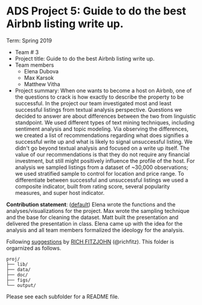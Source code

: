# ADS Project 5: Guide to do the best Airbnb listing write up.

Term: Spring 2019

+ Team # 3
+ Project title: Guide to do the best Airbnb listing write up.
+ Team members
	+ Elena Dubova
	+ Max Karsok
	+ Matthew Vitha
+ Project summary: When one wants to become a host on Airbnb, one of the questions to crack is how exactly to describe the property to be successful. In the project our team investigated most and least successful listings from textual analysis perspective. Questions we decided to answer are about differences between the two from linguistic standpoint. We used different types of text mining techniques, including sentiment analysis and topic modeling. Via observing the differences, we created a list of recommendations regarding what does signifies a successful write up and what is likely to signal unsuccessful listing. We didn't go beyond textual analysis and focused on a write up itself. The value of our recommendations is that they do not require any financial investment, but still might positively influence the profile of the host. For analysis we sampled listings from a dataset of ~30,000 observations; we used stratified sample to control for location and price range. To differentiate between successful and unsuccessful listings we used a composite indicator, built from rating score, several popularity measures, and super host indicator.
	
**Contribution statement**: ([default](doc/a_note_on_contributions.md)) Elena wrote the functions and the analyses/visualizations for the project. Max wrote the sampling technique and the base for cleaning the dataset. Matt built the presentation and delivered the presentation in class. Elena came up with the idea for the analysis and all team members formalized the ideology for the analysis. 

Following [suggestions](http://nicercode.github.io/blog/2013-04-05-projects/) by [RICH FITZJOHN](http://nicercode.github.io/about/#Team) (@richfitz). This folder is orgarnized as follows.

```
proj/
├── lib/
├── data/
├── doc/
├── figs/
└── output/
```

Please see each subfolder for a README file.
